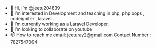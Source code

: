 - 👋 Hi, I’m @jeetu204839
- 👀 I’m interested in Development and teaching in php, php oops , codeigniter , laravel .
- 🌱 I’m currently working as a Laravel Developer.
- 💞️ I’m looking to collaborate on youtube
- 📫 How to reach me email: jeeturay2@gmail.com
     Contact Number : 7827547094

<!---
jeetu204839/jeetu204839 is a ✨ special ✨ repository because its `README.md` (this file) appears on your GitHub profile.
You can click the Preview link to take a look at your changes.
--->

